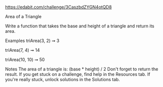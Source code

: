 https://edabit.com/challenge/3CaszbdZYGN4otQD8

Area of a Triangle

Write a function that takes the base and height of a triangle and return its area.

Examples
triArea(3, 2) ➞ 3

triArea(7, 4) ➞ 14

triArea(10, 10) ➞ 50

Notes
The area of a triangle is: (base * height) / 2
Don't forget to return the result.
If you get stuck on a challenge, find help in the Resources tab.
If you're really stuck, unlock solutions in the Solutions tab.